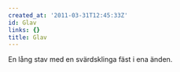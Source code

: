 ```yaml
---
created_at: '2011-03-31T12:45:33Z'
id: Glav
links: {}
title: Glav
---
```


En lång stav med en svärdsklinga fäst i ena änden.